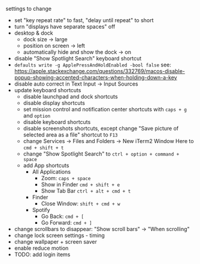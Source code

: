 settings to change

- set "key repeat rate" to fast, "delay until repeat" to short
- turn "displays have separate spaces" off
- desktop & dock
  - dock size -> large
  - position on screen -> left
  - automatically hide and show the dock -> on
- disable "Show Spotlight Search" keyboard shortcut
- `defaults write -g ApplePressAndHoldEnabled -bool false` see:
  https://apple.stackexchange.com/questions/332769/macos-disable-popup-showing-accented-characters-when-holding-down-a-key
- disable auto correct in Text Input -> Input Sources
- update keyboard shortcuts
  - disable launchpad and dock shortcuts
  - disable display shortcuts
  - set mission control and notification center shortcuts with `caps + g` and
    `option`
  - disable keyboard shortcuts
  - disable screenshots shortcuts, except change "Save picture of selected area
    as a file" shortcut to `F13`
  - change Services -> Files and Folders -> New iTerm2 Window Here to
    `cmd + shift + t`
  - change "Show Spotlight Search" to `ctrl + option + command + space`
  - add App shortcuts
    - All Applications
      - Zoom: `caps + space`
      - Show in Finder `cmd + shift + e`
      - Show Tab Bar `ctrl + alt + cmd + t`
    - Finder
      - Close Window: `shift + cmd + w`
    - Spotify
      - Go Back: `cmd + [`
      - Go Forward: `cmd + ]`
- change scrollbars to disappear: "Show scroll bars" -> "When scrolling"
- change lock screen settings - timing
- change wallpaper + screen saver
- enable reduce motion
- TODO: add login items
